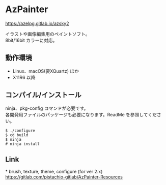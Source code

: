 # AzPainter

https://azelpg.gitlab.io/azsky2

イラストや画像編集用のペイントソフト。<br>
8bit/16bit カラーに対応。

## 動作環境

- Linux、macOS(要XQuartz) ほか
- X11R6 以降

## コンパイル/インストール

ninja、pkg-config コマンドが必要です。<br>
各開発用ファイルのパッケージも必要になります。ReadMe を参照してください。

~~~
$ ./configure
$ cd build
$ ninja
# ninja install
~~~

## Link

\* brush, texture, theme, configure (for ver 2.x)\
https://gitlab.com/pistachio-gitlab/AzPainter-Resources
